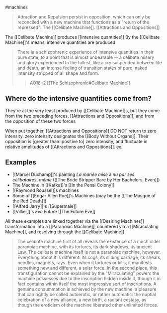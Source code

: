 #machines

> Attraction and Repulsion persist in opposition, which can only be reconciled with a new machine that functions as a "return of the repressed": The [[Celibate Machine]].
> [[Attractions and Oppositions]]

The [[Celibate Machine]] produces [[intensive quantities]]
By the [[Celibate Machine]]'s means, intensive quantities are produced

>  There is a schizophrenic experience of intensive quantities in their pure state, to a point that is almost unbearable -- a celibate misery and glory experienced to the fullest, like a cry suspended between life and death, an intense feeling of transition states of pure, naked intensity stripped of all shape and form.
> >AO18::2
> >[[The Schizophrenic#Celibate Machine]]
## Where do the intensive quantities come from?
They're at the very least produced by [[Celibate Machine]]s, but they come from the two preceding forces, [[Attractions and Oppositions]], and from the opposition of these two forces

When put together, [[Attractions and Oppositions]] DO NOT return to zero intensity. zero intensity designates the [[Body Without Organs]]. Their opposition is [greater than::positive to] zero intensity, and fluctuate in relative amplitudes of [[Attractions and Oppositions]]. ex.
## Examples
- [[Marcel Duchamp]]'s painting _La mariée mise_ à _nu par ses célibataires_, _même_ ([[The Bride Stripper Bare by Her Bachelors, Even]])
- The Machine in [[Kafka]]'s [[In the Penal Colony]]
- [[Raymond Roussel]]s machines
- Some of [[Edgar Allen Poe]]'s Machines (may be the [[The Masque of the Red Death]])
- [[Alfred Jarry]]'s [[Supermale]]
- [[Villier]]'s _Eve Future_ [[The Future Eve]]

All these examples are linked together via the [[Desiring Machines]] transformation into a [[Paranoiac Machine]], countered via a [[Miraculating Machine]], and resolving through the [[Celibate Machine]]

> The celibate machine first of all reveals the existence of a much older paranoiac machine, with its tortures, its dark shadows, its ancient Law. The celibate machine itself is not a paranoiac machine, however. Everything about it is different: its cogs, its sliding carriage, its shears, needles, magnets, rays. Even when it tortures or kills, it manifests something new and different, a solar force. In the second place, this transfiguration cannot be explained by the "Miraculating" powers the machine possesses due to the inscription hidden inside it, though it in fact contains within itself the most impressive sort of inscriptions. A genuine consummation is achieved by the new machine, a pleasure that can rightly be called autoerotic, or rather automatic: the nuptial celebration of a new alliance, a new birth, a radiant ecstasy, as though the eroticism of the machine liberated other unlimited forces. 

